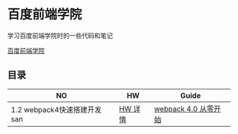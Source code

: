 # 百度前端学院

学习百度前端学院时的一些代码和笔记

[百度前端学院](http://ife.baidu.com/)


## 目录


NO| HW | Guide| 
---| --- | ---| 
 1.2 webpack4快速搭建开发san|[HW 详情](http://ife.baidu.com/course/detail/id/2) | [webpack 4.0 从零开始](./notes/1.2.md) |